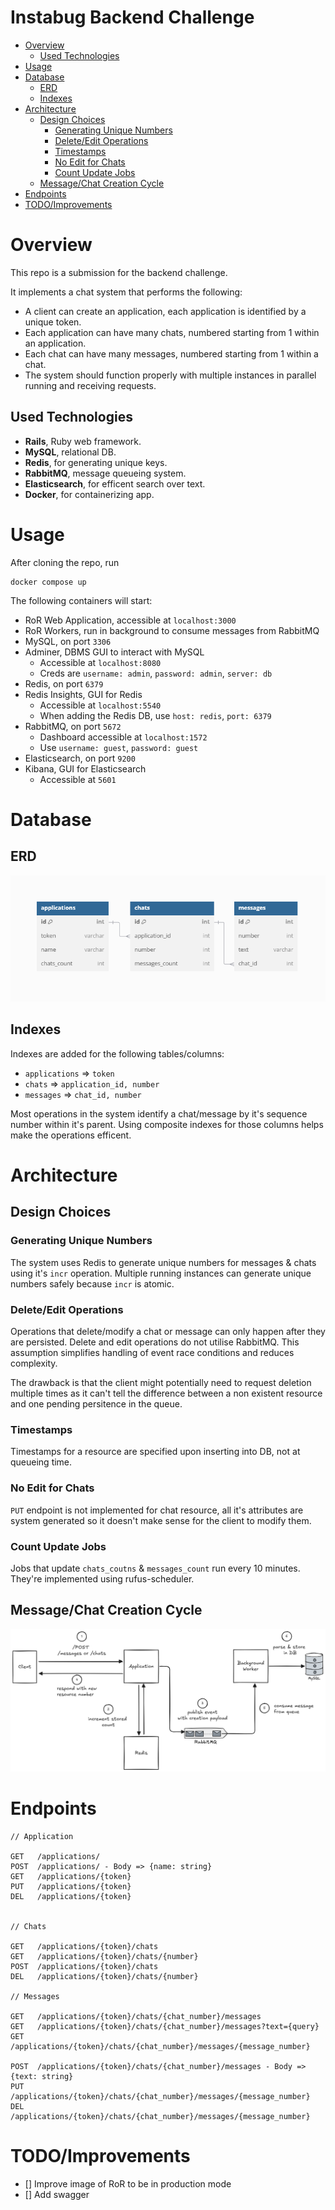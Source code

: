 # Instabug Backend Challenge <!-- omit in toc -->

- [Overview](#overview)
  - [Used Technologies](#used-technologies)
- [Usage](#usage)
- [Database](#database)
  - [ERD](#erd)
  - [Indexes](#indexes)
- [Architecture](#architecture)
  - [Design Choices](#design-choices)
    - [Generating Unique Numbers](#generating-unique-numbers)
    - [Delete/Edit Operations](#deleteedit-operations)
    - [Timestamps](#timestamps)
    - [No Edit for Chats](#no-edit-for-chats)
    - [Count Update Jobs](#count-update-jobs)
  - [Message/Chat Creation Cycle](#messagechat-creation-cycle)
- [Endpoints](#endpoints)
- [TODO/Improvements](#todoimprovements)


# Overview

This repo is a submission for the backend challenge. 

It implements a chat system that performs the following:

- A client can create an application, each application is identified by a unique token.
- Each application can have many chats, numbered starting from 1 within an application.
- Each chat can have many messages, numbered starting from 1 within a chat.
- The system should function properly with multiple instances in parallel running and receiving requests.


## Used Technologies

- **Rails**, Ruby web framework.
- **MySQL**, relational DB.
- **Redis**, for generating unique keys.
- **RabbitMQ**, message queueing system.
- **Elasticsearch**, for efficent search over text.
- **Docker**, for containerizing app.

# Usage

After cloning the repo, run 

```
docker compose up
```

The following containers will start:


- RoR Web Application, accessible at `localhost:3000`
- RoR Workers, run in background to consume messages from RabbitMQ
- MySQL, on port `3306`
- Adminer, DBMS GUI to interact with MySQL
  - Accessible at `localhost:8080`
  - Creds are `username: admin`, `password: admin`, `server: db`
- Redis, on port `6379`
- Redis Insights, GUI for Redis
  - Accessible at `localhost:5540`
  - When adding the Redis DB, use `host: redis`, `port: 6379`
- RabbitMQ, on port `5672`
  -  Dashboard accessible at `localhost:1572`
  -  Use `username: guest`, `password: guest`
- Elasticsearch, on port `9200`
- Kibana, GUI for Elasticsearch
  - Accessible at `5601`

# Database

## ERD

![alt text](./docs/erd.png)

## Indexes

Indexes are added for the following tables/columns:

- `applications` => `token`
- `chats` => `application_id, number`
-  `messages` => `chat_id, number`

Most operations in the system identify a chat/message by it's sequence number within it's parent. Using composite indexes for those columns helps make the operations efficent.

# Architecture

## Design Choices

### Generating Unique Numbers

The system uses Redis to generate unique numbers for messages & chats using it's `incr` operation. Multiple running instances can generate unique numbers safely because `incr` is atomic. 

### Delete/Edit Operations

Operations that delete/modify a chat or message can only happen after they are persisted. Delete and edit operations do not utilise RabbitMQ. This assumption simplifies handling of event race conditions and reduces complexity. 

The drawback is that the client might potentially need to request deletion multiple times as it can't tell the difference between a non existent resource and one pending persitence in the queue.

### Timestamps

Timestamps for a resource are specified upon inserting into DB, not at queueing time.

### No Edit for Chats

`PUT` endpoint is not implemented for chat resource, all it's attributes are system generated so it doesn't make sense for the client to modify them.

### Count Update Jobs

Jobs that update `chats_coutns` & `messages_count` run every 10 minutes. They're implemented using rufus-scheduler.

## Message/Chat Creation Cycle

![](./docs/creation-cycle.png)

# Endpoints

```
// Application

GET   /applications/
POST  /applications/ - Body => {name: string}
GET   /applications/{token}
PUT   /applications/{token}
DEL   /applications/{token}


// Chats

GET   /applications/{token}/chats
GET   /applications/{token}/chats/{number}
POST  /applications/{token}/chats
DEL   /applications/{token}/chats/{number}

// Messages

GET   /applications/{token}/chats/{chat_number}/messages
GET   /applications/{token}/chats/{chat_number}/messages?text={query}
GET   /applications/{token}/chats/{chat_number}/messages/{message_number}

POST  /applications/{token}/chats/{chat_number}/messages - Body => {text: string}
PUT   /applications/{token}/chats/{chat_number}/messages/{message_number}
DEL   /applications/{token}/chats/{chat_number}/messages/{message_number}

```

# TODO/Improvements

- [] Improve image of RoR to be in production mode
- [] Add swagger
